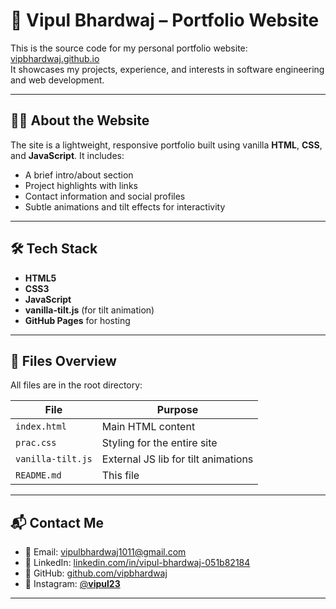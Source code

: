 # 💼 Vipul Bhardwaj – Portfolio Website

This is the source code for my personal portfolio website: [vipbhardwaj.github.io](https://vipbhardwaj.github.io)  
It showcases my projects, experience, and interests in software engineering and web development.

---

## 🧑‍💻 About the Website

The site is a lightweight, responsive portfolio built using vanilla **HTML**, **CSS**, and **JavaScript**. It includes:

- A brief intro/about section  
- Project highlights with links  
- Contact information and social profiles  
- Subtle animations and tilt effects for interactivity

---

## 🛠️ Tech Stack

- **HTML5**
- **CSS3**
- **JavaScript**
- **vanilla-tilt.js** (for tilt animation)
- **GitHub Pages** for hosting

---

## 📄 Files Overview

All files are in the root directory:

| File              | Purpose                                 |
|-------------------|------------------------------------------|
| `index.html`      | Main HTML content                        |
| `prac.css`        | Styling for the entire site              |
| `vanilla-tilt.js` | External JS lib for tilt animations      |
| `README.md`       | This file                                |

---

## 📬 Contact Me

- 📧 Email: [vipulbhardwaj1011@gmail.com](mailto:vipulbhardwaj1011@gmail.com)  
- 💼 LinkedIn: [linkedin.com/in/vipul-bhardwaj-051b82184](https://www.linkedin.com/in/vipul-bhardwaj-051b82184/)  
- 🐙 GitHub: [github.com/vipbhardwaj](https://github.com/vipbhardwaj)  
- 📸 Instagram: [@__vipul23__](https://www.instagram.com/__vipul23__/)

---
